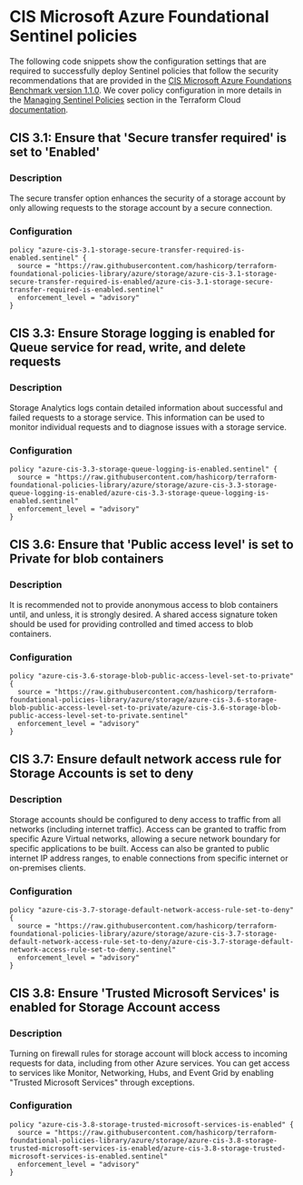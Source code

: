 #  CIS Microsoft Azure Foundational Sentinel policies

The following code snippets show the configuration settings that are required to successfully deploy Sentinel policies that follow the security recommendations that are provided in the [CIS Microsoft Azure Foundations Benchmark version 1.1.0](https://www.cisecurity.org/benchmark/azure/). We cover policy configuration in more details in the [Managing Sentinel Policies](https://www.terraform.io/docs/cloud/sentinel/manage-policies.html) section in the Terraform Cloud [documentation](https://www.terraform.io/docs/cloud/index.html).

## CIS 3.1: Ensure that 'Secure transfer required' is set to 'Enabled'

### Description
The secure transfer option enhances the security of a storage account by only allowing requests to the storage account by a secure connection.

### Configuration

```hcl
policy "azure-cis-3.1-storage-secure-transfer-required-is-enabled.sentinel" {
  source = "https://raw.githubusercontent.com/hashicorp/terraform-foundational-policies-library/azure/storage/azure-cis-3.1-storage-secure-transfer-required-is-enabled/azure-cis-3.1-storage-secure-transfer-required-is-enabled.sentinel"
  enforcement_level = "advisory"
}
```

## CIS 3.3: Ensure Storage logging is enabled for Queue service for read, write, and delete requests

### Description
Storage Analytics logs contain detailed information about successful and failed requests to a storage service. This information can be used to monitor individual requests and to diagnose issues with a storage service.

### Configuration

```hcl
policy "azure-cis-3.3-storage-queue-logging-is-enabled.sentinel" {
  source = "https://raw.githubusercontent.com/hashicorp/terraform-foundational-policies-library/azure/storage/azure-cis-3.3-storage-queue-logging-is-enabled/azure-cis-3.3-storage-queue-logging-is-enabled.sentinel"
  enforcement_level = "advisory"
}
```

## CIS 3.6: Ensure that 'Public access level' is set to Private for blob containers

### Description
It is recommended not to provide anonymous access to blob containers until, and unless, it is strongly desired. A shared access signature token should be used for providing controlled and timed access to blob containers.

### Configuration

```hcl
policy "azure-cis-3.6-storage-blob-public-access-level-set-to-private" {
  source = "https://raw.githubusercontent.com/hashicorp/terraform-foundational-policies-library/azure/storage/azure-cis-3.6-storage-blob-public-access-level-set-to-private/azure-cis-3.6-storage-blob-public-access-level-set-to-private.sentinel"
  enforcement_level = "advisory"
}
```

## CIS 3.7: Ensure default network access rule for Storage Accounts is set to deny

### Description
Storage accounts should be configured to deny access to traffic from all networks (including internet traffic). Access can be granted to traffic from specific Azure Virtual networks, allowing a secure network boundary for specific applications to be built. Access can also be granted to public internet IP address ranges, to enable connections from specific internet or on-premises clients.

### Configuration

```hcl
policy "azure-cis-3.7-storage-default-network-access-rule-set-to-deny" {
  source = "https://raw.githubusercontent.com/hashicorp/terraform-foundational-policies-library/azure/storage/azure-cis-3.7-storage-default-network-access-rule-set-to-deny/azure-cis-3.7-storage-default-network-access-rule-set-to-deny.sentinel"
  enforcement_level = "advisory"
}
```

## CIS 3.8: Ensure 'Trusted Microsoft Services' is enabled for Storage Account access

### Description
Turning on firewall rules for storage account will block access to incoming requests for data, including from other Azure services. You can get access to services like Monitor, Networking, Hubs, and Event Grid by enabling "Trusted Microsoft Services" through exceptions.

### Configuration

```hcl
policy "azure-cis-3.8-storage-trusted-microsoft-services-is-enabled" {
  source = "https://raw.githubusercontent.com/hashicorp/terraform-foundational-policies-library/azure/storage/azure-cis-3.8-storage-trusted-microsoft-services-is-enabled/azure-cis-3.8-storage-trusted-microsoft-services-is-enabled.sentinel"
  enforcement_level = "advisory"
}
```
